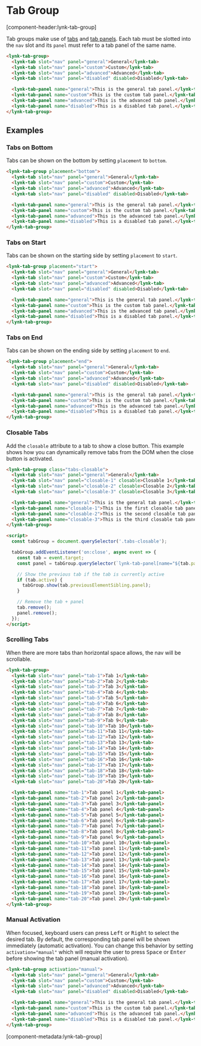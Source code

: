 # Tab Group

[component-header:lynk-tab-group]

Tab groups make use of [tabs](/components/tab) and [tab panels](/components/tab-panel). Each tab must be slotted into the `nav` slot and its `panel` must refer to a tab panel of the same name.

```html preview
<lynk-tab-group>
  <lynk-tab slot="nav" panel="general">General</lynk-tab>
  <lynk-tab slot="nav" panel="custom">Custom</lynk-tab>
  <lynk-tab slot="nav" panel="advanced">Advanced</lynk-tab>
  <lynk-tab slot="nav" panel="disabled" disabled>Disabled</lynk-tab>

  <lynk-tab-panel name="general">This is the general tab panel.</lynk-tab-panel>
  <lynk-tab-panel name="custom">This is the custom tab panel.</lynk-tab-panel>
  <lynk-tab-panel name="advanced">This is the advanced tab panel.</lynk-tab-panel>
  <lynk-tab-panel name="disabled">This is a disabled tab panel.</lynk-tab-panel>
</lynk-tab-group>
```

## Examples

### Tabs on Bottom

Tabs can be shown on the bottom by setting `placement` to `bottom`.

```html preview
<lynk-tab-group placement="bottom">
  <lynk-tab slot="nav" panel="general">General</lynk-tab>
  <lynk-tab slot="nav" panel="custom">Custom</lynk-tab>
  <lynk-tab slot="nav" panel="advanced">Advanced</lynk-tab>
  <lynk-tab slot="nav" panel="disabled" disabled>Disabled</lynk-tab>

  <lynk-tab-panel name="general">This is the general tab panel.</lynk-tab-panel>
  <lynk-tab-panel name="custom">This is the custom tab panel.</lynk-tab-panel>
  <lynk-tab-panel name="advanced">This is the advanced tab panel.</lynk-tab-panel>
  <lynk-tab-panel name="disabled">This is a disabled tab panel.</lynk-tab-panel>
</lynk-tab-group>
```

### Tabs on Start

Tabs can be shown on the starting side by setting `placement` to `start`.

```html preview
<lynk-tab-group placement="start">
  <lynk-tab slot="nav" panel="general">General</lynk-tab>
  <lynk-tab slot="nav" panel="custom">Custom</lynk-tab>
  <lynk-tab slot="nav" panel="advanced">Advanced</lynk-tab>
  <lynk-tab slot="nav" panel="disabled" disabled>Disabled</lynk-tab>

  <lynk-tab-panel name="general">This is the general tab panel.</lynk-tab-panel>
  <lynk-tab-panel name="custom">This is the custom tab panel.</lynk-tab-panel>
  <lynk-tab-panel name="advanced">This is the advanced tab panel.</lynk-tab-panel>
  <lynk-tab-panel name="disabled">This is a disabled tab panel.</lynk-tab-panel>
</lynk-tab-group>
```

### Tabs on End

Tabs can be shown on the ending side by setting `placement` to `end`.

```html preview
<lynk-tab-group placement="end">
  <lynk-tab slot="nav" panel="general">General</lynk-tab>
  <lynk-tab slot="nav" panel="custom">Custom</lynk-tab>
  <lynk-tab slot="nav" panel="advanced">Advanced</lynk-tab>
  <lynk-tab slot="nav" panel="disabled" disabled>Disabled</lynk-tab>

  <lynk-tab-panel name="general">This is the general tab panel.</lynk-tab-panel>
  <lynk-tab-panel name="custom">This is the custom tab panel.</lynk-tab-panel>
  <lynk-tab-panel name="advanced">This is the advanced tab panel.</lynk-tab-panel>
  <lynk-tab-panel name="disabled">This is a disabled tab panel.</lynk-tab-panel>
</lynk-tab-group>
```

### Closable Tabs

Add the `closable` attribute to a tab to show a close button. This example shows how you can dynamically remove tabs from the DOM when the close button is activated.

```html preview
<lynk-tab-group class="tabs-closable">
  <lynk-tab slot="nav" panel="general">General</lynk-tab>
  <lynk-tab slot="nav" panel="closable-1" closable>Closable 1</lynk-tab>
  <lynk-tab slot="nav" panel="closable-2" closable>Closable 2</lynk-tab>
  <lynk-tab slot="nav" panel="closable-3" closable>Closable 3</lynk-tab>

  <lynk-tab-panel name="general">This is the general tab panel.</lynk-tab-panel>
  <lynk-tab-panel name="closable-1">This is the first closable tab panel.</lynk-tab-panel>
  <lynk-tab-panel name="closable-2">This is the second closable tab panel.</lynk-tab-panel>
  <lynk-tab-panel name="closable-3">This is the third closable tab panel.</lynk-tab-panel>
</lynk-tab-group>

<script>
  const tabGroup = document.querySelector('.tabs-closable');

  tabGroup.addEventListener('on:close', async event => {
    const tab = event.target;
    const panel = tabGroup.querySelector(`lynk-tab-panel[name="${tab.panel}"]`);

    // Show the previous tab if the tab is currently active
    if (tab.active) {
      tabGroup.show(tab.previousElementSibling.panel);
    }

    // Remove the tab + panel
    tab.remove();
    panel.remove();
  });
</script>
```

### Scrolling Tabs

When there are more tabs than horizontal space allows, the nav will be scrollable.

```html preview
<lynk-tab-group>
  <lynk-tab slot="nav" panel="tab-1">Tab 1</lynk-tab>
  <lynk-tab slot="nav" panel="tab-2">Tab 2</lynk-tab>
  <lynk-tab slot="nav" panel="tab-3">Tab 3</lynk-tab>
  <lynk-tab slot="nav" panel="tab-4">Tab 4</lynk-tab>
  <lynk-tab slot="nav" panel="tab-5">Tab 5</lynk-tab>
  <lynk-tab slot="nav" panel="tab-6">Tab 6</lynk-tab>
  <lynk-tab slot="nav" panel="tab-7">Tab 7</lynk-tab>
  <lynk-tab slot="nav" panel="tab-8">Tab 8</lynk-tab>
  <lynk-tab slot="nav" panel="tab-9">Tab 9</lynk-tab>
  <lynk-tab slot="nav" panel="tab-10">Tab 10</lynk-tab>
  <lynk-tab slot="nav" panel="tab-11">Tab 11</lynk-tab>
  <lynk-tab slot="nav" panel="tab-12">Tab 12</lynk-tab>
  <lynk-tab slot="nav" panel="tab-13">Tab 13</lynk-tab>
  <lynk-tab slot="nav" panel="tab-14">Tab 14</lynk-tab>
  <lynk-tab slot="nav" panel="tab-15">Tab 15</lynk-tab>
  <lynk-tab slot="nav" panel="tab-16">Tab 16</lynk-tab>
  <lynk-tab slot="nav" panel="tab-17">Tab 17</lynk-tab>
  <lynk-tab slot="nav" panel="tab-18">Tab 18</lynk-tab>
  <lynk-tab slot="nav" panel="tab-19">Tab 19</lynk-tab>
  <lynk-tab slot="nav" panel="tab-20">Tab 20</lynk-tab>

  <lynk-tab-panel name="tab-1">Tab panel 1</lynk-tab-panel>
  <lynk-tab-panel name="tab-2">Tab panel 2</lynk-tab-panel>
  <lynk-tab-panel name="tab-3">Tab panel 3</lynk-tab-panel>
  <lynk-tab-panel name="tab-4">Tab panel 4</lynk-tab-panel>
  <lynk-tab-panel name="tab-5">Tab panel 5</lynk-tab-panel>
  <lynk-tab-panel name="tab-6">Tab panel 6</lynk-tab-panel>
  <lynk-tab-panel name="tab-7">Tab panel 7</lynk-tab-panel>
  <lynk-tab-panel name="tab-8">Tab panel 8</lynk-tab-panel>
  <lynk-tab-panel name="tab-9">Tab panel 9</lynk-tab-panel>
  <lynk-tab-panel name="tab-10">Tab panel 10</lynk-tab-panel>
  <lynk-tab-panel name="tab-11">Tab panel 11</lynk-tab-panel>
  <lynk-tab-panel name="tab-12">Tab panel 12</lynk-tab-panel>
  <lynk-tab-panel name="tab-13">Tab panel 13</lynk-tab-panel>
  <lynk-tab-panel name="tab-14">Tab panel 14</lynk-tab-panel>
  <lynk-tab-panel name="tab-15">Tab panel 15</lynk-tab-panel>
  <lynk-tab-panel name="tab-16">Tab panel 16</lynk-tab-panel>
  <lynk-tab-panel name="tab-17">Tab panel 17</lynk-tab-panel>
  <lynk-tab-panel name="tab-18">Tab panel 18</lynk-tab-panel>
  <lynk-tab-panel name="tab-19">Tab panel 19</lynk-tab-panel>
  <lynk-tab-panel name="tab-20">Tab panel 20</lynk-tab-panel>
</lynk-tab-group>
```

### Manual Activation

When focused, keyboard users can press <kbd>Left</kbd> or <kbd>Right</kbd> to select the desired tab. By default, the corresponding tab panel will be shown immediately (automatic activation). You can change this behavior by setting `activation="manual"` which will require the user to press <kbd>Space</kbd> or <kbd>Enter</kbd> before showing the tab panel (manual activation).

```html preview
<lynk-tab-group activation="manual">
  <lynk-tab slot="nav" panel="general">General</lynk-tab>
  <lynk-tab slot="nav" panel="custom">Custom</lynk-tab>
  <lynk-tab slot="nav" panel="advanced">Advanced</lynk-tab>
  <lynk-tab slot="nav" panel="disabled" disabled>Disabled</lynk-tab>

  <lynk-tab-panel name="general">This is the general tab panel.</lynk-tab-panel>
  <lynk-tab-panel name="custom">This is the custom tab panel.</lynk-tab-panel>
  <lynk-tab-panel name="advanced">This is the advanced tab panel.</lynk-tab-panel>
  <lynk-tab-panel name="disabled">This is a disabled tab panel.</lynk-tab-panel>
</lynk-tab-group>
```

[component-metadata:lynk-tab-group]
